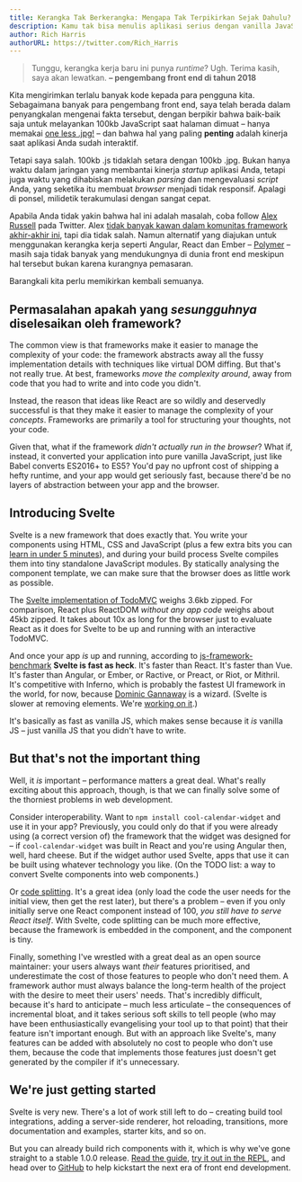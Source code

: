 ```yaml
---
title: Kerangka Tak Berkerangka: Mengapa Tak Terpikirkan Sejak Dahulu?
description: Kamu tak bisa menulis aplikasi serius dengan vanilla JavaScript tanpa menabrak tembok kerumitan. Namun sebuah compiler dapat melakukannya untukmu.
author: Rich Harris
authorURL: https://twitter.com/Rich_Harris
---
```


> Tunggu, kerangka kerja baru ini punya *runtime*? Ugh. Terima kasih, saya akan lewatkan.
> **– pengembang front end di tahun 2018**

Kita mengirimkan terlalu banyak kode kepada para pengguna kita. Sebagaimana banyak para pengembang front end, saya telah berada dalam penyangkalan mengenai fakta tersebut, dengan berpikir bahwa baik-baik saja untuk melayankan 100kb JavaScript saat halaman dimuat – hanya memakai [one less .jpg!](https://twitter.com/miketaylr/status/227056824275333120) – dan bahwa hal yang paling **penting** adalah kinerja saat aplikasi Anda sudah interaktif.

Tetapi saya salah. 100kb .js tidaklah setara dengan 100kb .jpg. Bukan hanya waktu dalam jaringan yang membantai kinerja _startup_ aplikasi Anda, tetapi juga waktu yang dihabiskan melakukan _parsing_ dan mengevaluasi _script_ Anda, yang seketika itu membuat _browser_ menjadi tidak responsif. Apalagi di ponsel, milidetik terakumulasi dengan sangat cepat.

Apabila Anda tidak yakin bahwa hal ini adalah masalah, coba follow [Alex Russell](https://twitter.com/slightlylate) pada Twitter. Alex [tidak banyak kawan dalam komunitas framework akhir-akhir ini](https://twitter.com/slightlylate/status/728355959022587905), tapi dia tidak salah. Namun alternatif yang diajukan untuk menggunakan kerangka kerja seperti Angular, React dan Ember – [Polymer](https://www.polymer-project.org/1.0/) – masih saja tidak banyak yang mendukungnya di dunia front end meskipun hal tersebut bukan karena kurangnya pemasaran.

Barangkali kita perlu memikirkan kembali semuanya.


## Permasalahan apakah yang _sesungguhnya_ diselesaikan oleh framework?

The common view is that frameworks make it easier to manage the complexity of your code: the framework abstracts away all the fussy implementation details with techniques like virtual DOM diffing. But that's not really true. At best, frameworks *move the complexity around*, away from code that you had to write and into code you didn't.

Instead, the reason that ideas like React are so wildly and deservedly successful is that they make it easier to manage the complexity of your *concepts*. Frameworks are primarily a tool for structuring your thoughts, not your code.

Given that, what if the framework *didn't actually run in the browser*? What if, instead, it converted your application into pure vanilla JavaScript, just like Babel converts ES2016+ to ES5? You'd pay no upfront cost of shipping a hefty runtime, and your app would get seriously fast, because there'd be no layers of abstraction between your app and the browser.


## Introducing Svelte

Svelte is a new framework that does exactly that. You write your components using HTML, CSS and JavaScript (plus a few extra bits you can [learn in under 5 minutes](https://v2.svelte.dev/guide)), and during your build process Svelte compiles them into tiny standalone JavaScript modules. By statically analysing the component template, we can make sure that the browser does as little work as possible.

The [Svelte implementation of TodoMVC](http://svelte-todomvc.surge.sh/) weighs 3.6kb zipped. For comparison, React plus ReactDOM *without any app code* weighs about 45kb zipped. It takes about 10x as long for the browser just to evaluate React as it does for Svelte to be up and running with an interactive TodoMVC.

And once your app *is* up and running, according to [js-framework-benchmark](https://github.com/krausest/js-framework-benchmark) **Svelte is fast as heck**. It's faster than React. It's faster than Vue. It's faster than Angular, or Ember, or Ractive, or Preact, or Riot, or Mithril. It's competitive with Inferno, which is probably the fastest UI framework in the world, for now, because [Dominic Gannaway](https://twitter.com/trueadm) is a wizard. (Svelte is slower at removing elements. We're [working on it](https://github.com/sveltejs/svelte/issues/26).)

It's basically as fast as vanilla JS, which makes sense because it *is* vanilla JS – just vanilla JS that you didn't have to write.


## But that's not the important thing

Well, it *is* important – performance matters a great deal. What's really exciting about this approach, though, is that we can finally solve some of the thorniest problems in web development.

Consider interoperability. Want to `npm install cool-calendar-widget` and use it in your app? Previously, you could only do that if you were already using (a correct version of) the framework that the widget was designed for – if `cool-calendar-widget` was built in React and you're using Angular then, well, hard cheese. But if the widget author used Svelte, apps that use it can be built using whatever technology you like. (On the TODO list: a way to convert Svelte components into web components.)

Or [code splitting](https://twitter.com/samccone/status/797528710085652480). It's a great idea (only load the code the user needs for the initial view, then get the rest later), but there's a problem – even if you only initially serve one React component instead of 100, *you still have to serve React itself*. With Svelte, code splitting can be much more effective, because the framework is embedded in the component, and the component is tiny.

Finally, something I've wrestled with a great deal as an open source maintainer: your users always want *their* features prioritised, and underestimate the cost of those features to people who don't need them. A framework author must always balance the long-term health of the project with the desire to meet their users' needs. That's incredibly difficult, because it's hard to anticipate – much less articulate – the consequences of incremental bloat, and it takes serious soft skills to tell people (who may have been enthusiastically evangelising your tool up to that point) that their feature isn't important enough. But with an approach like Svelte's, many features can be added with absolutely no cost to people who don't use them, because the code that implements those features just doesn't get generated by the compiler if it's unnecessary.


## We're just getting started

Svelte is very new. There's a lot of work still left to do – creating build tool integrations, adding a server-side renderer, hot reloading, transitions, more documentation and examples, starter kits, and so on.

But you can already build rich components with it, which is why we've gone straight to a stable 1.0.0 release. [Read the guide](https://v2.svelte.dev/guide), [try it out in the REPL](/repl), and head over to [GitHub](https://github.com/sveltejs/svelte) to help kickstart the next era of front end development.
